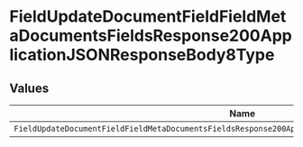 # FieldUpdateDocumentFieldFieldMetaDocumentsFieldsResponse200ApplicationJSONResponseBody8Type


## Values

| Name                                                                                                  | Value                                                                                                 |
| ----------------------------------------------------------------------------------------------------- | ----------------------------------------------------------------------------------------------------- |
| `FieldUpdateDocumentFieldFieldMetaDocumentsFieldsResponse200ApplicationJSONResponseBody8TypeCheckbox` | checkbox                                                                                              |